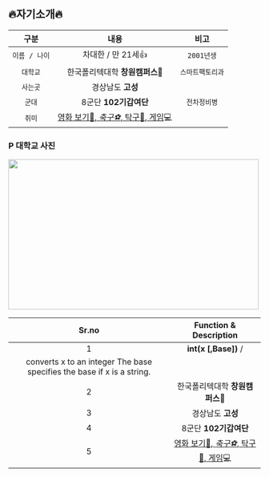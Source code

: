 ## :fire:자기소개:fire:
| 구분 | 내용 | 비고 |
|:---:|:---:|:---:|
| `이름 / 나이` | 차대한 / 만 21세:+1: | `2001년생` |
| `대학교` | 한국폴리텍대학 **창원캠퍼스**:school: | `스마트팩토리과` | 
| `사는곳` | 경상남도 **고성** |  |
| `군대` | 8군단 **102기갑여단** | `전차정비병` |
| `취미` | <u>영화 보기:movie_camera:, _축구:soccer:_, 탁구:tennis:, 게임</u>:computer: |  |
### P 대학교 사진
<img src="https://postfiles.pstatic.net/20131106_198/wlsgoryckfh_1383707003144eFJr3_JPEG/%C6%FA%B8%AE%C5%D8%BA%BB%B0%FC%BF%B7.jpg?type=w1" width="500" height="300">

| Sr.no | Function & Description |
|:---:|:---:|
| 1 | **int(x [,Base])** /
converts x to an integer The base specifies the base if x is a string.|
| 2 | 한국폴리텍대학 **창원캠퍼스**:school: |
| 3 | 경상남도 **고성** |
| 4 | 8군단 **102기갑여단** |
| 5 | <u>영화 보기:movie_camera:, _축구:soccer:_, 탁구:tennis:, 게임</u>:computer: |
